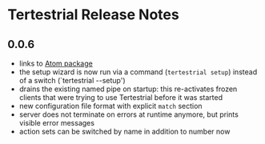 # Tertestrial Release Notes

## 0.0.6

- links to [Atom package](https://github.com/charlierudolph/tertestrial-atom)
- the setup wizard is now run via a command (`tertestrial setup`) instead of a switch (`tertestrial --setup')
- drains the existing named pipe on startup: this re-activates frozen clients that were trying to use Tertestrial before it was started
- new configuration file format with explicit `match` section
- server does not terminate on errors at runtime anymore, but prints visible error messages
- action sets can be switched by name in addition to number now
